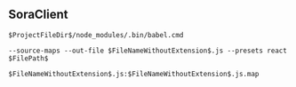 SoraClient
----------

`$ProjectFileDir$/node_modules/.bin/babel.cmd`

`--source-maps --out-file $FileNameWithoutExtension$.js --presets react $FilePath$`

`$FileNameWithoutExtension$.js:$FileNameWithoutExtension$.js.map`
